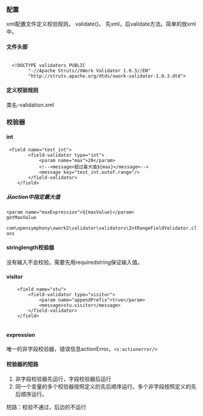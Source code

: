 ### 配置
xml配置文件定义校验规则。
validate()。
先xml，后validate方法。简单的放xml中。

#### 文件头部
```

  <!DOCTYPE validators PUBLIC
  		"-//Apache Struts//XWork Validator 1.0.3//EN"
  		"http://struts.apache.org/dtds/xwork-validator-1.0.3.dtd">
```
#### 定义校验规则
类名-validation.xml
### 校验器
#### int
```aidl
 <field name="test_int">
        <field-validator type="int">
            <param name="max">20</param>
            <!--<message>超过最大值${max}</message>-->
            <message key="test_int.outof.range"/>
        </field-validator>
    </field>
```
##### 从action中指定最大值
```
<param name="maxExpression">${maxValue}</param>
getMaxValue
```
`com\opensymphony\xwork2\validator\validators\IntRangeFieldValidator.class`
#### stringlength校验器
没有输入不会校验。需要先用requiredstring保证输入值。

#### visitor
```
    <field name="stu">
        <field-validator type="visitor">
            <param name="appendPrefix">true</param>
            <message>stu.visitor</message>
        </field-validator>
    </field> 
    
```
#### expression
唯一的非字段校验器，错误信息actionError。`<s:actionerror/>`

#### 校验器的短路
1. 非字段校验器先运行，字段校验器后运行
2. 同一个变量的多个校验器按照定义的先后顺序运行。多个非字段按照定义的先后顺序运行。

短路：校验不通过，后边的不运行
